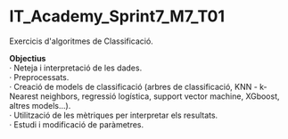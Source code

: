 # IT_Academy_Sprint7_M7_T01
Exercicis d'algoritmes de Classificació.


**Objectius**  
· Neteja i interpretació de les dades.  
· Preprocessats.  
· Creació de models de classificació (arbres de classificació, KNN - k-Nearest neighbors, regressió logística, support vector machine, XGboost, altres models...).  
· Utilització de les mètriques per interpretar els resultats.  
· Estudi i modificació de paràmetres.
